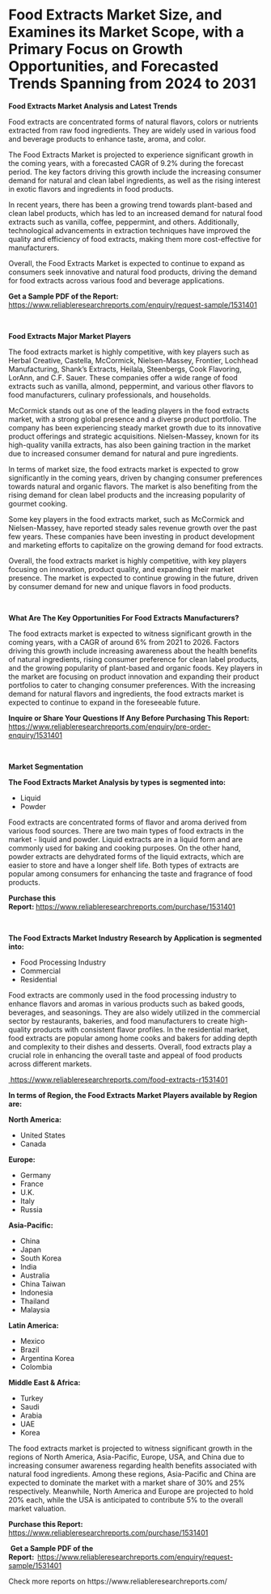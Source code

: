 <p><h1>Food Extracts Market Size, and Examines its Market Scope, with a Primary Focus on Growth Opportunities, and Forecasted Trends Spanning from 2024 to 2031</h1></p><p><strong>Food Extracts Market Analysis and Latest Trends</strong></p>
<p><p>Food extracts are concentrated forms of natural flavors, colors or nutrients extracted from raw food ingredients. They are widely used in various food and beverage products to enhance taste, aroma, and color.</p><p>The Food Extracts Market is projected to experience significant growth in the coming years, with a forecasted CAGR of 9.2% during the forecast period. The key factors driving this growth include the increasing consumer demand for natural and clean label ingredients, as well as the rising interest in exotic flavors and ingredients in food products.</p><p>In recent years, there has been a growing trend towards plant-based and clean label products, which has led to an increased demand for natural food extracts such as vanilla, coffee, peppermint, and others. Additionally, technological advancements in extraction techniques have improved the quality and efficiency of food extracts, making them more cost-effective for manufacturers.</p><p>Overall, the Food Extracts Market is expected to continue to expand as consumers seek innovative and natural food products, driving the demand for food extracts across various food and beverage applications.</p></p>
<p><strong>Get a Sample PDF of the Report:&nbsp;</strong> <a href="https://www.reliableresearchreports.com/enquiry/request-sample/1531401">https://www.reliableresearchreports.com/enquiry/request-sample/1531401</a></p>
<p>&nbsp;</p>
<p><strong>Food Extracts Major Market Players</strong></p>
<p><p>The food extracts market is highly competitive, with key players such as Herbal Creative, Castella, McCormick, Nielsen-Massey, Frontier, Lochhead Manufacturing, Shank’s Extracts, Heilala, Steenbergs, Cook Flavoring, LorAnn, and C.F. Sauer. These companies offer a wide range of food extracts such as vanilla, almond, peppermint, and various other flavors to food manufacturers, culinary professionals, and households.</p><p>McCormick stands out as one of the leading players in the food extracts market, with a strong global presence and a diverse product portfolio. The company has been experiencing steady market growth due to its innovative product offerings and strategic acquisitions. Nielsen-Massey, known for its high-quality vanilla extracts, has also been gaining traction in the market due to increased consumer demand for natural and pure ingredients.</p><p>In terms of market size, the food extracts market is expected to grow significantly in the coming years, driven by changing consumer preferences towards natural and organic flavors. The market is also benefiting from the rising demand for clean label products and the increasing popularity of gourmet cooking.</p><p>Some key players in the food extracts market, such as McCormick and Nielsen-Massey, have reported steady sales revenue growth over the past few years. These companies have been investing in product development and marketing efforts to capitalize on the growing demand for food extracts.</p><p>Overall, the food extracts market is highly competitive, with key players focusing on innovation, product quality, and expanding their market presence. The market is expected to continue growing in the future, driven by consumer demand for new and unique flavors in food products.</p></p>
<p>&nbsp;</p>
<p><strong>What Are The Key Opportunities For Food Extracts Manufacturers?</strong></p>
<p><p>The food extracts market is expected to witness significant growth in the coming years, with a CAGR of around 6% from 2021 to 2026. Factors driving this growth include increasing awareness about the health benefits of natural ingredients, rising consumer preference for clean label products, and the growing popularity of plant-based and organic foods. Key players in the market are focusing on product innovation and expanding their product portfolios to cater to changing consumer preferences. With the increasing demand for natural flavors and ingredients, the food extracts market is expected to continue to expand in the foreseeable future.</p></p>
<p><strong>Inquire or Share Your Questions If Any Before Purchasing This Report:</strong> <a href="https://www.reliableresearchreports.com/enquiry/pre-order-enquiry/1531401">https://www.reliableresearchreports.com/enquiry/pre-order-enquiry/1531401</a></p>
<p>&nbsp;</p>
<p><strong>Market Segmentation</strong></p>
<p><strong>The Food Extracts Market Analysis by types is segmented into:</strong></p>
<p><ul><li>Liquid</li><li>Powder</li></ul></p>
<p><p>Food extracts are concentrated forms of flavor and aroma derived from various food sources. There are two main types of food extracts in the market - liquid and powder. Liquid extracts are in a liquid form and are commonly used for baking and cooking purposes. On the other hand, powder extracts are dehydrated forms of the liquid extracts, which are easier to store and have a longer shelf life. Both types of extracts are popular among consumers for enhancing the taste and fragrance of food products.</p></p>
<p><strong>Purchase this Report:&nbsp;</strong><a href="https://www.reliableresearchreports.com/purchase/1531401">https://www.reliableresearchreports.com/purchase/1531401</a></p>
<p>&nbsp;</p>
<p><strong>The Food Extracts Market Industry Research by Application is segmented into:</strong></p>
<p><ul><li>Food Processing Industry</li><li>Commercial</li><li>Residential</li></ul></p>
<p><p>Food extracts are commonly used in the food processing industry to enhance flavors and aromas in various products such as baked goods, beverages, and seasonings. They are also widely utilized in the commercial sector by restaurants, bakeries, and food manufacturers to create high-quality products with consistent flavor profiles. In the residential market, food extracts are popular among home cooks and bakers for adding depth and complexity to their dishes and desserts. Overall, food extracts play a crucial role in enhancing the overall taste and appeal of food products across different markets.</p></p>
<p><a href="https://www.reliableresearchreports.com/food-extracts-r1531401">&nbsp;https://www.reliableresearchreports.com/food-extracts-r1531401</a></p>
<p><strong>In terms of Region, the Food Extracts Market Players available by Region are:</strong></p>
<p>
    <p> <strong> North America: </strong>
        <ul>
            <li>United States</li>
            <li>Canada</li>
        </ul>
        </p> 
    <p> <strong> Europe: </strong>
        <ul>
            <li>Germany</li>
            <li>France</li>
            <li>U.K.</li>
            <li>Italy</li>
            <li>Russia</li>
        </ul>
        </p> 
    <p> <strong> Asia-Pacific: </strong>
        <ul>
            <li>China</li>
            <li>Japan</li>
            <li>South Korea</li>
            <li>India</li>
            <li>Australia</li>
            <li>China Taiwan</li>
            <li>Indonesia</li>
            <li>Thailand</li>
            <li>Malaysia</li>
        </ul>
        </p> 
    <p> <strong> Latin America: </strong>
        <ul>
            <li>Mexico</li>
            <li>Brazil</li>
            <li>Argentina Korea</li>
            <li>Colombia</li>
        </ul>
        </p> 
    <p> <strong> Middle East & Africa: </strong>
        <ul>
            <li>Turkey</li>
            <li>Saudi</li>
            <li>Arabia</li>
            <li>UAE</li>
            <li>Korea</li>
        </ul>
    </p>
    </p>
<p><p>The food extracts market is projected to witness significant growth in the regions of North America, Asia-Pacific, Europe, USA, and China due to increasing consumer awareness regarding health benefits associated with natural food ingredients. Among these regions, Asia-Pacific and China are expected to dominate the market with a market share of 30% and 25% respectively. Meanwhile, North America and Europe are projected to hold 20% each, while the USA is anticipated to contribute 5% to the overall market valuation.</p></p>
<p><strong>Purchase this Report: </strong><a href="https://www.reliableresearchreports.com/purchase/1531401">https://www.reliableresearchreports.com/purchase/1531401</a></p>
<p>&nbsp;<strong>Get a Sample PDF of the Report:&nbsp;&nbsp;</strong><a href="https://www.reliableresearchreports.com/enquiry/request-sample/1531401">https://www.reliableresearchreports.com/enquiry/request-sample/1531401</a></p>
<p><strong></strong></p>
<p>Check more reports on https://www.reliableresearchreports.com/</p>